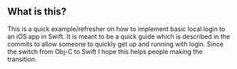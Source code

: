 ## What is this?

This is a quick example/refresher on how to implement basic local login to an iOS app in Swift. It is meant to be a quick guide which is described in the commits to allow someone to quickly get up and running with login. Since the switch from Obj-C to Swift I hope this helps people making the transition.
